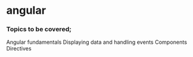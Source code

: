 # angular

### Topics to be covered;

Angular fundamentals
Displaying data and handling events
Components
Directives